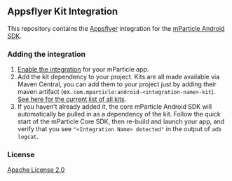 ## Appsflyer Kit Integration

This repository contains the [Appsflyer](http://www.appsflyer.com/) integration for the [mParticle Android SDK](https://github.com/mParticle/mparticle-android-sdk). 

### Adding the integration

1. [Enable the integration](https://app.mparticle.com/providers) for your mParticle app.
2. Add the kit dependency to your project. Kits are all made available via Maven Central, you can add them to your project just by adding their maven artifact (ex. `com.mparticle:android-<integration-name>-kit`). [See here for the current list of all kits](http://search.maven.org/#search%7Cga%7C1%7Cg%3A%22com.mparticle%22).
3. If you haven't already added it, the core mParticle Android SDK will automatically be pulled in as a dependency of the kit. Follow the quick start of the mParticle Core SDK, then re-build and launch your app, and verify that you see `"<Integration Name> detected"` in the output of `adb logcat`.

### License

[Apache License 2.0](http://www.apache.org/licenses/LICENSE-2.0)
